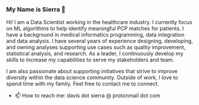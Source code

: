 ### My Name is Sierra 👋

Hi! I am a Data Scientist working in the healthcare industry. I currently focus on ML algorithms to help identify meaningful PCP matches for patients. I have a background in medical informatics programming, data integration and data analysis. I have several years of experience designing, developing, and owning analyses supporting use cases such as quality improvement, statistical analysis, and research. As a leader, I continuously develop my skills to increase my capabilities to serve my stakeholders and team.

I am also passionate about supporting initiatives that strive to improve diversity within the data science community. Outside of work, I love to spend time with my family. Feel free to contact me to connect.

- 📫 How to reach me: davis dot sierra @ protonmail dot com

<!--
**sierradavis/sierradavis** is a ✨ _special_ ✨ repository because its `README.md` (this file) appears on your GitHub profile.

Here are some ideas to get you started:

- 🔭 I’m currently working on ...
- 🌱 I’m currently learning ...
- 👯 I’m looking to collaborate on ...
- 🤔 I’m looking for help with ...
- 💬 Ask me about ...
- 📫 How to reach me: ...
- 😄 Pronouns: ...
- ⚡ Fun fact: ...
-->
